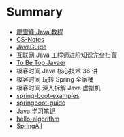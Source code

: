 # Summary

- [廖雪峰 Java 教程](https://www.liaoxuefeng.com/wiki/1252599548343744)
- [CS-Notes](https://github.com/CyC2018/CS-Notes)
- [JavaGuide](https://github.com/Snailclimb/JavaGuide)
- [互联网 Java 工程师进阶知识完全扫盲](https://github.com/doocs/advanced-java)
- [To Be Top Javaer](https://github.com/hollischuang/toBeTopJavaer)
- 极客时间 Java 核心技术 36 讲
- 极客时间 玩转 Spring 全家桶
- 极客时间 深入拆解 Java 虚拟机
- [spring-boot-examples](https://github.com/ityouknow/spring-boot-examples?utm_source=gold_browser_extension)
- [springboot-guide](https://github.com/Snailclimb/springboot-guide)
- [Java 学习笔记](https://github.com/brianway/java-learning)
- [hello-algorithm](https://github.com/geekxh/hello-algorithm)
- [SpringAll](https://github.com/wuyouzhuguli/SpringAll)
